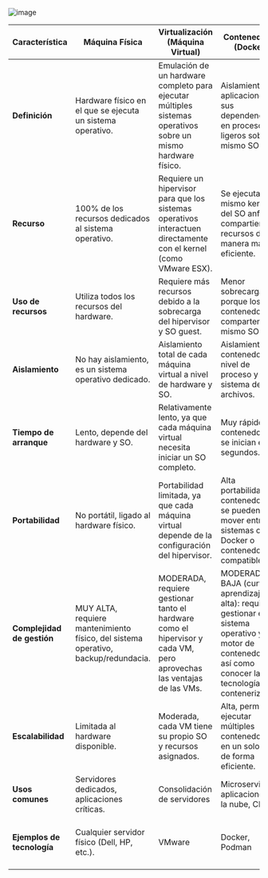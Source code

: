 

![image](https://github.com/user-attachments/assets/9604773c-6b85-4c66-a955-be002107e7b7)


| Característica                   | Máquina Física                      | Virtualización (Máquina Virtual)          | Contenedores (Docker)         | Kubernetes                                 |
|----------------------------------|-------------------------------------|------------------------------------------|------------------------------------------|--------------------------------------------|
| **Definición**                   | Hardware físico en el que se ejecuta un sistema operativo. | Emulación de un hardware completo para ejecutar múltiples sistemas operativos sobre un mismo hardware físico. | Aislamiento de aplicaciones y sus dependencias en procesos ligeros sobre el mismo SO. | Orquestación y gestión de contenedores en clústeres distribuidos. |
| **Recurso**                      | 100% de los recursos dedicados al sistema operativo. | Requiere un hipervisor para que los sistemas operativos interactuen directamente con el kernel (como VMware ESX). | Se ejecuta en el mismo kernel del SO anfitrión, compartiendo recursos de manera más eficiente. | Coordina y gestiona múltiples contenedores y nodos en un clúster. |
| **Uso de recursos**              | Utiliza todos los recursos del hardware. | Requiere más recursos debido a la sobrecarga del hipervisor y SO guest. | Menor sobrecarga porque los contenedores comparten el mismo SO. | Depende de los contenedores gestionados, optimizando recursos en un clúster. |
| **Aislamiento**                  | No hay aislamiento, es un sistema operativo dedicado. | Aislamiento total de cada máquina virtual a nivel de hardware y SO. | Aislamiento de contenedor: a nivel de proceso y sistema de archivos. | Aislamiento de contenedor |
| **Tiempo de arranque**           | Lento, depende del hardware y SO.    | Relativamente lento, ya que cada máquina virtual necesita iniciar un SO completo. | Muy rápido, los contenedores se inician en segundos. | Coordina y programa el arranque de contenedores en diferentes nodos de manera rápida. |
| **Portabilidad**                 | No portátil, ligado al hardware físico. | Portabilidad limitada, ya que cada máquina virtual depende de la configuración del hipervisor. | Alta portabilidad, los contenedores se pueden mover entre sistemas con Docker o contenedores compatibles. | Extremadamente portátil en entornos de clústeres distribuidos en diferentes infraestructuras. |
| **Complejidad de gestión**       | MUY ALTA, requiere mantenimiento físico, del sistema operativo, backup/redundacia. | MODERADA, requiere gestionar tanto el hardware como el hipervisor y cada VM, pero aprovechas las ventajas de las VMs. | MODERADA-BAJA (curva aprendizaje alta): requiere gestionar el sistema operativo y el motor de contenedores, así como conocer la tecnología de contenerización | BAJA (curva aprendizaje más alta): requiere saber de contenedores y de kubernetes |
| **Escalabilidad**                | Limitada al hardware disponible.     | Moderada, cada VM tiene su propio SO y recursos asignados. | Alta, permite ejecutar múltiples contenedores en un solo SO de forma eficiente. | Muy alta, permite escalar automáticamente los contenedores en función de la carga entre varias máquinas |
| **Usos comunes**                 | Servidores dedicados, aplicaciones críticas. | Consolidación de servidores | Microservicios, aplicaciones en la nube, CI/CD. | Microservicios, aplicaciones en la nube, CI/CD. |
| **Ejemplos de tecnología**       | Cualquier servidor físico (Dell, HP, etc.). | VMware | Docker, Podman | Kubernetes - OpenShift, Rancher, Kubernetes Vanilla |

